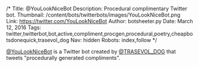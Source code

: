 /*
Title: @YouLookNiceBot
Description: Procedural complimentary Twitter bot.
Thumbnail: /content/bots/twitterbots/images/YouLookNiceBot.png
Link: https://twitter.com/YouLookNiceBot
Author: botsheeter.py
Date: March 12, 2016
Tags: twitter,twitterbot,bot,active,compliment,procgen,procedural,poetry,cheapbotsdonequick,trasevol_dog
Nav: hidden
Robots: index,follow
*/

[@YouLookNiceBot](https://twitter.com/YouLookNiceBot) is a Twitter bot created by [@TRASEVOL_DOG](https://twitter.com/TRASEVOL_DOG) that tweets "procedurally generated compliments".
